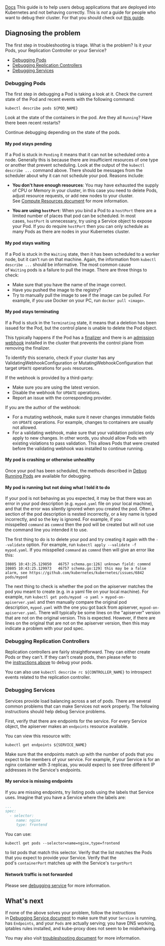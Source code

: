 [Docs](https://kubernetes.io/docs/tasks/debug/debug-application/debug-pods/)
This guide is to help users debug applications that are deployed into Kubernetes and not behaving correctly. This is _not_ a guide for people who want to debug their cluster. For that you should check out [this guide](https://kubernetes.io/docs/tasks/debug/debug-cluster/).

## Diagnosing the problem[](https://kubernetes.io/docs/tasks/debug/debug-application/debug-pods/#diagnosing-the-problem)

The first step in troubleshooting is triage. What is the problem? Is it your Pods, your Replication Controller or your Service?

- [Debugging Pods](https://kubernetes.io/docs/tasks/debug/debug-application/debug-pods/#debugging-pods)
- [Debugging Replication Controllers](https://kubernetes.io/docs/tasks/debug/debug-application/debug-pods/#debugging-replication-controllers)
- [Debugging Services](https://kubernetes.io/docs/tasks/debug/debug-application/debug-pods/#debugging-services)

### Debugging Pods[](https://kubernetes.io/docs/tasks/debug/debug-application/debug-pods/#debugging-pods)

The first step in debugging a Pod is taking a look at it. Check the current state of the Pod and recent events with the following command:

```shell
kubectl describe pods ${POD_NAME}
```

Look at the state of the containers in the pod. Are they all `Running`? Have there been recent restarts?

Continue debugging depending on the state of the pods.

#### My pod stays pending[](https://kubernetes.io/docs/tasks/debug/debug-application/debug-pods/#my-pod-stays-pending)

If a Pod is stuck in `Pending` it means that it can not be scheduled onto a node. Generally this is because there are insufficient resources of one type or another that prevent scheduling. Look at the output of the `kubectl describe ...` command above. There should be messages from the scheduler about why it can not schedule your pod. Reasons include:

- **You don't have enough resources**: You may have exhausted the supply of CPU or Memory in your cluster, in this case you need to delete Pods, adjust resource requests, or add new nodes to your cluster. See [Compute Resources document](https://kubernetes.io/docs/concepts/configuration/manage-resources-containers/) for more information.
    
- **You are using `hostPort`**: When you bind a Pod to a `hostPort` there are a limited number of places that pod can be scheduled. In most cases, `hostPort` is unnecessary, try using a Service object to expose your Pod. If you do require `hostPort` then you can only schedule as many Pods as there are nodes in your Kubernetes cluster.
    

#### My pod stays waiting[](https://kubernetes.io/docs/tasks/debug/debug-application/debug-pods/#my-pod-stays-waiting)

If a Pod is stuck in the `Waiting` state, then it has been scheduled to a worker node, but it can't run on that machine. Again, the information from `kubectl describe ...` should be informative. The most common cause of `Waiting` pods is a failure to pull the image. There are three things to check:

- Make sure that you have the name of the image correct.
- Have you pushed the image to the registry?
- Try to manually pull the image to see if the image can be pulled. For example, if you use Docker on your PC, run `docker pull <image>`.

#### My pod stays terminating[](https://kubernetes.io/docs/tasks/debug/debug-application/debug-pods/#my-pod-stays-terminating)

If a Pod is stuck in the `Terminating` state, it means that a deletion has been issued for the Pod, but the control plane is unable to delete the Pod object.

This typically happens if the Pod has a [finalizer](https://kubernetes.io/docs/concepts/overview/working-with-objects/finalizers/) and there is an [admission webhook](https://kubernetes.io/docs/reference/access-authn-authz/extensible-admission-controllers/) installed in the cluster that prevents the control plane from removing the finalizer.

To identify this scenario, check if your cluster has any ValidatingWebhookConfiguration or MutatingWebhookConfiguration that target `UPDATE` operations for `pods` resources.

If the webhook is provided by a third-party:

- Make sure you are using the latest version.
- Disable the webhook for `UPDATE` operations.
- Report an issue with the corresponding provider.

If you are the author of the webhook:

- For a mutating webhook, make sure it never changes immutable fields on `UPDATE` operations. For example, changes to containers are usually not allowed.
- For a validating webhook, make sure that your validation policies only apply to new changes. In other words, you should allow Pods with existing violations to pass validation. This allows Pods that were created before the validating webhook was installed to continue running.

#### My pod is crashing or otherwise unhealthy[](https://kubernetes.io/docs/tasks/debug/debug-application/debug-pods/#my-pod-is-crashing-or-otherwise-unhealthy)

Once your pod has been scheduled, the methods described in [Debug Running Pods](https://kubernetes.io/docs/tasks/debug/debug-application/debug-running-pod/) are available for debugging.

#### My pod is running but not doing what I told it to do[](https://kubernetes.io/docs/tasks/debug/debug-application/debug-pods/#my-pod-is-running-but-not-doing-what-i-told-it-to-do)

If your pod is not behaving as you expected, it may be that there was an error in your pod description (e.g. `mypod.yaml` file on your local machine), and that the error was silently ignored when you created the pod. Often a section of the pod description is nested incorrectly, or a key name is typed incorrectly, and so the key is ignored. For example, if you misspelled `command` as `commnd` then the pod will be created but will not use the command line you intended it to use.

The first thing to do is to delete your pod and try creating it again with the `--validate` option. For example, run `kubectl apply --validate -f mypod.yaml`. If you misspelled `command` as `commnd` then will give an error like this:

```shell
I0805 10:43:25.129850   46757 schema.go:126] unknown field: commnd
I0805 10:43:25.129973   46757 schema.go:129] this may be a false alarm, see https://github.com/kubernetes/kubernetes/issues/6842
pods/mypod
```

The next thing to check is whether the pod on the apiserver matches the pod you meant to create (e.g. in a yaml file on your local machine). For example, run `kubectl get pods/mypod -o yaml > mypod-on-apiserver.yaml` and then manually compare the original pod description, `mypod.yaml` with the one you got back from apiserver, `mypod-on-apiserver.yaml`. There will typically be some lines on the "apiserver" version that are not on the original version. This is expected. However, if there are lines on the original that are not on the apiserver version, then this may indicate a problem with your pod spec.

### Debugging Replication Controllers[](https://kubernetes.io/docs/tasks/debug/debug-application/debug-pods/#debugging-replication-controllers)

Replication controllers are fairly straightforward. They can either create Pods or they can't. If they can't create pods, then please refer to the [instructions above](https://kubernetes.io/docs/tasks/debug/debug-application/debug-pods/#debugging-pods) to debug your pods.

You can also use `kubectl describe rc ${CONTROLLER_NAME}` to introspect events related to the replication controller.

### Debugging Services[](https://kubernetes.io/docs/tasks/debug/debug-application/debug-pods/#debugging-services)

Services provide load balancing across a set of pods. There are several common problems that can make Services not work properly. The following instructions should help debug Service problems.

First, verify that there are endpoints for the service. For every Service object, the apiserver makes an `endpoints` resource available.

You can view this resource with:

```shell
kubectl get endpoints ${SERVICE_NAME}
```

Make sure that the endpoints match up with the number of pods that you expect to be members of your service. For example, if your Service is for an nginx container with 3 replicas, you would expect to see three different IP addresses in the Service's endpoints.

#### My service is missing endpoints[](https://kubernetes.io/docs/tasks/debug/debug-application/debug-pods/#my-service-is-missing-endpoints)

If you are missing endpoints, try listing pods using the labels that Service uses. Imagine that you have a Service where the labels are:

```yaml
...
spec:
  - selector:
     name: nginx
     type: frontend
```

You can use:

```shell
kubectl get pods --selector=name=nginx,type=frontend
```

to list pods that match this selector. Verify that the list matches the Pods that you expect to provide your Service. Verify that the pod's `containerPort` matches up with the Service's `targetPort`

#### Network traffic is not forwarded[](https://kubernetes.io/docs/tasks/debug/debug-application/debug-pods/#network-traffic-is-not-forwarded)

Please see [debugging service](https://kubernetes.io/docs/tasks/debug/debug-application/debug-service/) for more information.

## What's next[](https://kubernetes.io/docs/tasks/debug/debug-application/debug-pods/#what-s-next)

If none of the above solves your problem, follow the instructions in [Debugging Service document](https://kubernetes.io/docs/tasks/debug/debug-application/debug-service/) to make sure that your `Service` is running, has `Endpoints`, and your `Pods` are actually serving; you have DNS working, iptables rules installed, and kube-proxy does not seem to be misbehaving.

You may also visit [troubleshooting document](https://kubernetes.io/docs/tasks/debug/) for more information.